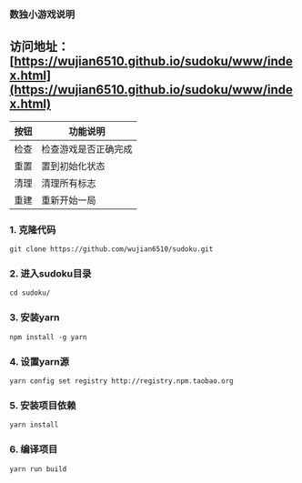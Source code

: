 ### 数独小游戏说明
## 访问地址：[https://wujian6510.github.io/sudoku/www/index.html](https://wujian6510.github.io/sudoku/www/index.html)

按钮 | 功能说明
---------| -------------
检查 | 检查游戏是否正确完成
重置 | 置到初始化状态
清理 | 清理所有标志
重建 | 重新开始一局

### 1. 克隆代码
`git clone https://github.com/wujian6510/sudoku.git`

### 2. 进入sudoku目录
`cd sudoku/`

### 3. 安装yarn
`npm install -g yarn`

### 4. 设置yarn源
`yarn config set registry http://registry.npm.taobao.org`

### 5. 安装项目依赖
`yarn install`

### 6. 编译项目
`yarn run build`


